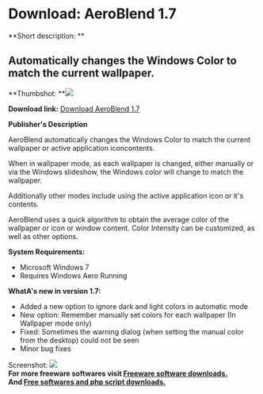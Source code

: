 # Download: AeroBlend 1.7

**Short description: **

## Automatically changes the Windows Color to match the current wallpaper.

  
**Thumbshot: **![](http://www.freewarefiles.com/screenshot/aeroblend_md.jpg)   
  
**Download link:** [Download AeroBlend 1.7](http://freesoftwares.boysofts.com/AeroBlend_program_81102.html)  
  

**Publisher's Description**  
  

AeroBlend automatically changes the Windows Color to match the current
wallpaper or active application iconcontents.

When in wallpaper mode, as each wallpaper is changed, either manually or via
the Windows slideshow, the Windows color will change to match the wallpaper.

Additionally other modes include using the active application icon or it's
contents.

AeroBlend uses a quick algorithm to obtain the average color of the wallpaper
or icon or window content. Color Intensity can be customized, as well as other
options.

**System Requirements:**

  * Microsoft Windows 7 
  * Requires Windows Aero Running 

**WhatA's new in version 1.7:**

  * Added a new option to ignore dark and light colors in automatic mode 
  * New option: Remember manually set colors for each wallpaper (In Wallpaper mode only) 
  * Fixed: Sometimes the warning dialog (when setting the manual color from the desktop) could not be seen 
  * Minor bug fixes 

  
  
Screenshot: ![](http://www.freewarefiles.com/screenshot/aeroblend.jpg)  
**For more freeware softwares visit [Freeware software downloads.](http://freesoftwares.boysofts.com/)**   
**And [Free softwares and php script downloads.](http://www.boysofts.com/)**

